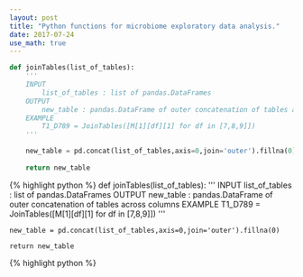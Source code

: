 ```yaml
---
layout: post
title: "Python functions for microbiome exploratory data analysis."
date: 2017-07-24
use_math: true
---
```


```python
def joinTables(list_of_tables):
    '''
    INPUT
    	list_of_tables : list of pandas.DataFrames
    OUTPUT
    	new_table : pandas.DataFrame of outer concatenation of tables across columns
    EXAMPLE
    	T1_D789 = JoinTables([M[1][df][1] for df in [7,8,9]])
    '''

    new_table = pd.concat(list_of_tables,axis=0,join='outer').fillna(0)
    
    return new_table 
```

{% highlight python %}
def joinTables(list_of_tables):
    '''
    INPUT
    	list_of_tables : list of pandas.DataFrames
    OUTPUT
    	new_table : pandas.DataFrame of outer concatenation of tables across columns
    EXAMPLE
    	T1_D789 = JoinTables([M[1][df][1] for df in [7,8,9]])
    '''

    new_table = pd.concat(list_of_tables,axis=0,join='outer').fillna(0)
    
    return new_table
{% highlight python %}
